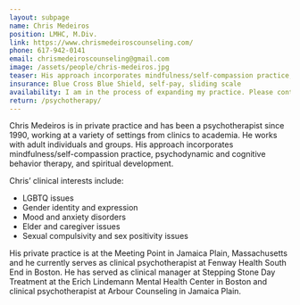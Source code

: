 ```yaml
---
layout: subpage
name: Chris Medeiros
position: LMHC, M.Div.
link: https://www.chrismedeiroscounseling.com/
phone: 617-942-0141
email: chrismedeiroscounseling@gmail.com
image: /assets/people/chris-medeiros.jpg
teaser: His approach incorporates mindfulness/self-compassion practice, psychodynamic and cognitive behavior therapy, and spiritual development.
insurance: Blue Cross Blue Shield, self-pay, sliding scale
availability: I am in the process of expanding my practice. Please contact me for current openings.
return: /psychotherapy/
---
```


Chris Medeiros is in private practice and has been a psychotherapist since 1990, working at a variety of settings from clinics to academia. He works with adult individuals and groups. His approach incorporates mindfulness/self-compassion practice, psychodynamic and cognitive behavior therapy, and spiritual development.

Chris’ clinical interests include:
* LGBTQ issues
* Gender identity and expression
* Mood and anxiety disorders
* Elder and caregiver issues
* Sexual compulsivity and sex positivity issues

His private practice is at the Meeting Point in Jamaica Plain, Massachusetts and he currently serves as clinical psychotherapist at Fenway Health South End in Boston. He has served as clinical manager at Stepping Stone Day Treatment at the Erich Lindemann Mental Health Center in Boston and clinical psychotherapist at Arbour Counseling in Jamaica Plain.
